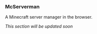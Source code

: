 ### McServerman <a href="https://github.com/tycrek/McServerman" target='_blank'><i class="fab fa-github" id="icon"></i></a>

A Minecraft server manager in the browser.

*This section will be updated soon*
